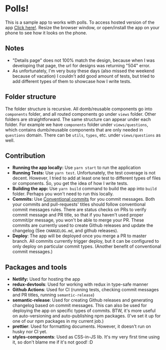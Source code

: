 # Polls!

This is a sample app to works with polls. To access hosted version of the app [Click here!](https://hey-car.netlify.app/). Resize the browser window, or open/install the app on your phone to see how it looks on the phone.

## Notes

- "Details page" does not 100% match the design, because when I was developing that page, the url for designs was returning "504" error.
- As unfortunately, I'm very busy these days (also missed the weekend because of vacation) I couldn't add good amount of tests, but tried to add different types of them to showcase how I write tests.

## Folder structure

The folder structure is recursive. All domb/reusable components go into `components` folder, and all routed components go under `views` folder. Other folders are straightforward. The same structure can appear under each folder. For example we have `components` folder under `views/questions`, which contains dumb/reusable components that are only needed in `questions` domain. There can be `utils`, `types`, etc. under `views/questions` as well.

## Contribution

- **Running the app locally:** Use `yarn start` to run the application
- **Running Tests:** Use `yarn test`. Unfortunately, the test coverage is not decent. However, I tried to add at least one test to different types of files or components. So, you get the idea of how I write tests.
- **Building the app:** Use `yarn build` command to build the app into `build` folder. Perhaps you won't need to run this locally.
- **Commits:** Use [Conventional commits](https://www.conventionalcommits.org/) for you commit messages. Both your commits and pull-requests' titles should follow conventional commit messages rules. There are status checks on PRs to verify commit message and PR title, so that if you haven't used proper commit/pr message, you won't be able to merge your PR. These commits are currently used to create Github releases and update the changelog (See `CHANGELOG.md`, and github releases).
- **Deploy**: The app will be deployed once you merge a PR to master branch. All commits currently trigger deploy, but it can be configured to only deploy on particular commit types. (Another benefit of conventional commit messages.)

## Packages and tools

- **Netlify:** Used for hosting the app
- **redux-devtools**: Used for working with redux in type-safe manner
- **Github Actions**: Used for CI (running tests, checking commit messages and PR titles, running `semantic-release`)
- **semantic-release**: Used for creating Github releases and generating changelog based on commit messages. This can also be used for deploying the app on specific types of commits. BTW, it's more useful on auto-versioning and auto-publishing npm packages. (I've set it up for one of our npm packages in my current job.)
- **prettier**: Used for formatting documents. However, it doesn't run on husky nor CI yet.
- **styles-components**: Used as CSS-in-JS lib. It's my very first time using it, so don't blame me if it's not good! :D
